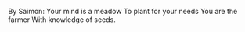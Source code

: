 By Saimon:
Your mind is a meadow
To plant for your needs
You are the farmer
With knowledge of seeds.
